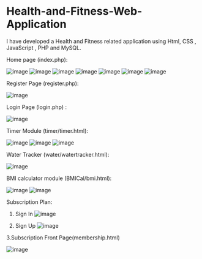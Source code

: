 # Health-and-Fitness-Web-Application
I have developed a Health and Fitness related application using Html, CSS , JavaScript , PHP and MySQL.

Home page (index.php):

![image](https://github.com/Ashvini8879/Health-and-Fitness-Web-Application/assets/170402064/b2bae061-ad7b-4245-856e-d3d1d989c66f)
![image](https://github.com/Ashvini8879/Health-and-Fitness-Web-Application/assets/170402064/3c67c52c-6892-47b2-a4ad-c0f08fbe40e9)
![image](https://github.com/Ashvini8879/Health-and-Fitness-Web-Application/assets/170402064/e8c7b97e-d97b-45be-a0e2-be869adc9148)
![image](https://github.com/Ashvini8879/Health-and-Fitness-Web-Application/assets/170402064/c7f69359-f9c7-45c7-bbe9-c09f2ed3e37c)
![image](https://github.com/Ashvini8879/Health-and-Fitness-Web-Application/assets/170402064/a7ac17af-4436-4920-814d-6a11b5dc595f)
![image](https://github.com/Ashvini8879/Health-and-Fitness-Web-Application/assets/170402064/4f38f9e4-be28-4e27-a6d1-b1cf1d2a7daa)
![image](https://github.com/Ashvini8879/Health-and-Fitness-Web-Application/assets/170402064/2018dc96-94ff-4391-b230-eaee254308b9)


Register Page (register.php):

![image](https://github.com/Ashvini8879/Health-and-Fitness-Web-Application/assets/170402064/fa018487-6d0b-4ff4-93ef-108118384174)

Login Page (login.php) :

![image](https://github.com/Ashvini8879/Health-and-Fitness-Web-Application/assets/170402064/941d3ea4-fd8e-418e-9414-b20c87ef6aad)

Timer Module (timer/timer.html):

![image](https://github.com/Ashvini8879/Health-and-Fitness-Web-Application/assets/170402064/d6463613-a483-44d7-8b20-49cfd0af8f80)
![image](https://github.com/Ashvini8879/Health-and-Fitness-Web-Application/assets/170402064/e1cb9af5-d80b-4fc1-9b42-7fe136316ac0)
![image](https://github.com/Ashvini8879/Health-and-Fitness-Web-Application/assets/170402064/3066d411-3a45-47a3-ae24-9cb5243ee420)

Water Tracker (water/watertracker.html):

![image](https://github.com/Ashvini8879/Health-and-Fitness-Web-Application/assets/170402064/1b775dc1-457a-4007-87c5-921a93bd598a)

BMI calculator module (BMICal/bmi.html):

![image](https://github.com/Ashvini8879/Health-and-Fitness-Web-Application/assets/170402064/bf6ebb27-5a3f-4e31-9774-8f2cd2b51709)
![image](https://github.com/Ashvini8879/Health-and-Fitness-Web-Application/assets/170402064/da3dc61e-1999-4b1d-b64c-bc7ac56b1cd5)

Subscription Plan:

1. Sign In
![image](https://github.com/Ashvini8879/Health-and-Fitness-Web-Application/assets/170402064/d648b987-54ef-43a3-97c9-44249f3a912c)

2. Sign Up
![image](https://github.com/Ashvini8879/Health-and-Fitness-Web-Application/assets/170402064/4cc76978-8525-48bf-a564-6f76aa247155)

3.Subscription Front Page(membership.html)

![image](https://github.com/Ashvini8879/Health-and-Fitness-Web-Application/assets/170402064/0090f15e-6d67-479c-b5ae-45bfe84f4c54)


